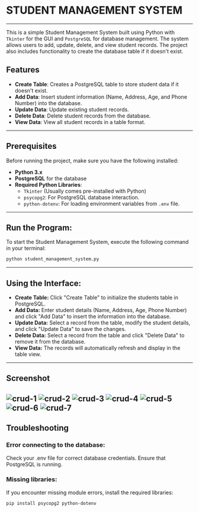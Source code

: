 # STUDENT MANAGEMENT SYSTEM 
---
This is a simple Student Management System built using Python with `Tkinter` for the GUI and `PostgreSQL` for database management. The system allows users to add, update, delete, and view student records. The project also includes functionality to create the database table if it doesn't exist.

## Features

- **Create Table**: Creates a PostgreSQL table to store student data if it doesn't exist.
- **Add Data**: Insert student information (Name, Address, Age, and Phone Number) into the database.
- **Update Data**: Update existing student records.
- **Delete Data**: Delete student records from the database.
- **View Data**: View all student records in a table format.
---
## Prerequisites

Before running the project, make sure you have the following installed:

- **Python 3.x**
- **PostgreSQL** for the database
- **Required Python Libraries**:
  - `Tkinter` (Usually comes pre-installed with Python)
  - `psycopg2`: For PostgreSQL database interaction.
  - `python-dotenv`: For loading environment variables from `.env` file.
--- 
## Run the Program:
To start the Student Management System, execute the following command in your terminal:

```bash
python student_management_system.py
```
---
## Using the Interface:
- **Create Table:** Click "Create Table" to initialize the students table in PostgreSQL.
- **Add Data:** Enter student details (Name, Address, Age, Phone Number) and click "Add Data" to insert the information into the database.
- **Update Data:** Select a record from the table, modify the student details, and click "Update Data" to save the changes.
- **Delete Data:** Select a record from the table and click "Delete Data" to remove it from the database.
- **View Data:** The records will automatically refresh and display in the table view.
---
## Screenshot
![crud-1](https://github.com/user-attachments/assets/91708b23-94b0-4b21-85f0-f574ad2d4495)
![crud-2](https://github.com/user-attachments/assets/b6552a06-4196-4471-a94a-e5f56405ea85)
![crud-3](https://github.com/user-attachments/assets/236ce0f7-16aa-4571-be25-bff60ca0d949)
![crud-4](https://github.com/user-attachments/assets/3a2a9fc9-0988-4078-b93d-8d9e58922897)
![crud-5](https://github.com/user-attachments/assets/d48e0bd9-83e8-4742-be89-7323e2470510)
![crud-6](https://github.com/user-attachments/assets/6daf432b-774a-479b-be8f-04dc0f3f7bb8)
![crud-7](https://github.com/user-attachments/assets/c0219694-b51c-423a-86be-49bda84696a0)
---
## Troubleshooting
### Error connecting to the database:

Check your .env file for correct database credentials.
Ensure that PostgreSQL is running.
### Missing libraries:

If you encounter missing module errors, install the required libraries:
```bash
pip install psycopg2 python-dotenv
```
